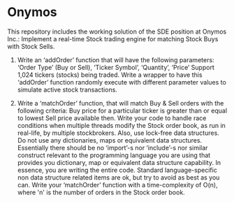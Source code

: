 # Onymos
This repository includes the working solution of the SDE position at Onymos Inc.:
Implement a real-time Stock trading engine for matching Stock Buys with Stock Sells.
1. Write an ‘addOrder’ function that will have the following parameters:
   ‘Order Type’ (Buy or Sell), ‘Ticker Symbol’, ‘Quantity’, ‘Price’
   Support 1,024 tickers (stocks) being traded.
   Write a wrapper to have this ‘addOrder’ function randomly execute with different parameter values to simulate active stock transactions.

2. Write a ‘matchOrder’ function, that will match Buy & Sell orders with the following criteria:
   Buy price for a particular ticker is greater than or equal to lowest Sell price available then.
   Write your code to handle race conditions when multiple threads modify the Stock order book, as run in real-life, by multiple stockbrokers. Also, use lock-free data structures.
   Do not use any dictionaries, maps or equivalent data structures. Essentially there should be no ‘import’-s nor ‘include’-s nor similar construct relevant to the programming language you are using that provides you dictionary, map or equivalent data structure capability. In essence, you are writing the entire code. Standard language-specific non data structure related items are ok, but try to avoid as best as you can.
   Write your ‘matchOrder’ function with a time-complexity of O(n), where 'n' is the number of orders in the Stock order book.
